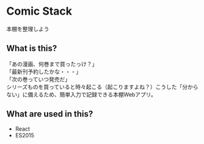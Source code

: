# Comic Stack
本棚を整理しよう

## What is this?
「あの漫画、何巻まで買ったっけ？」  
「最新刊予約したかな・・・」  
「次の巻っていつ発売だ」  
シリーズものを買っていると時々起こる（起こりますよね？）こうした「分からない」に備えるため、簡単入力で記録できる本棚Webアプリ。

## What are used in this?
 - React
 - ES2015
